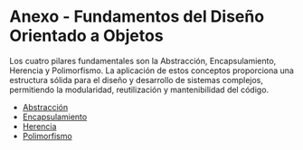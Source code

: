 # Anexo - Fundamentos del Diseño Orientado a Objetos
Los cuatro pilares fundamentales son la Abstracción, Encapsulamiento, Herencia y Polimorfismo. La aplicación de estos conceptos proporciona una estructura sólida para el diseño y desarrollo de sistemas complejos, permitiendo la modularidad, reutilización y mantenibilidad del código. 

- [Abstracción](https://github.com/ramiromarcosmorales/Fitness-Pro/blob/main/DOOAbstraccion.md)
- [Encapsulamiento](https://github.com/ramiromarcosmorales/Fitness-Pro/blob/main/DOOEncapsulamiento.md)
- [Herencia](https://github.com/ramiromarcosmorales/Fitness-Pro/blob/main/DOOHerencia.md)
- [Polimorfismo](https://github.com/ramiromarcosmorales/Fitness-Pro/blob/main/DOOPolimorfismo.md)
